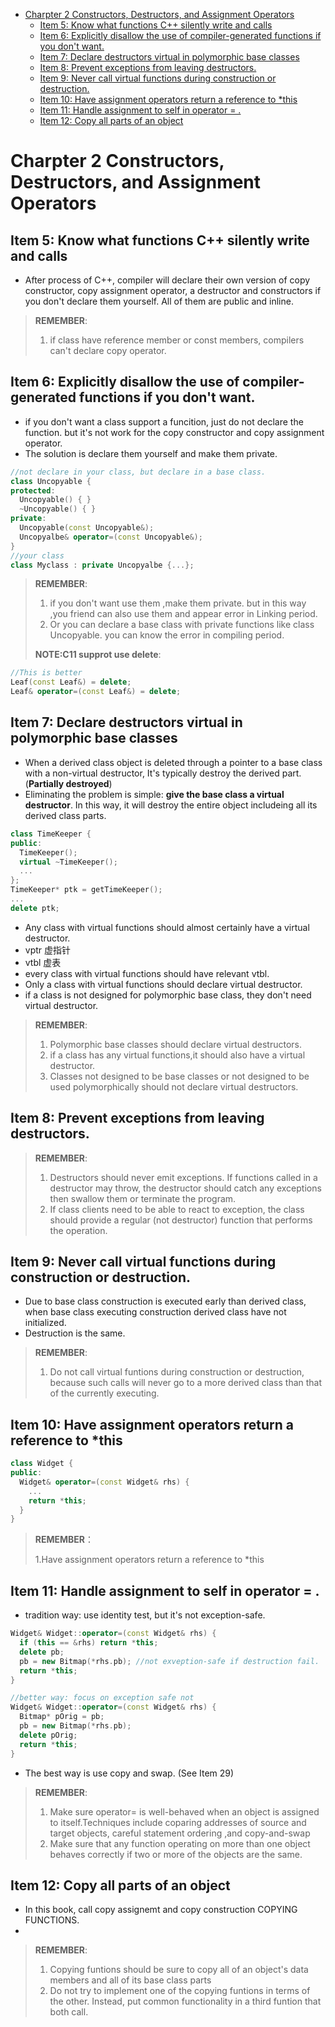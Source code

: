 - [Charpter 2 Constructors, Destructors, and Assignment Operators](#charpter-2-constructors-destructors-and-assignment-operators)
  - [Item 5: Know what functions C++ silently write and calls](#item-5-know-what-functions-c-silently-write-and-calls)
  - [Item 6: Explicitly disallow the use of compiler-generated functions if you don't want.](#item-6-explicitly-disallow-the-use-of-compiler-generated-functions-if-you-dont-want)
  - [Item 7: Declare destructors virtual in polymorphic base classes](#item-7-declare-destructors-virtual-in-polymorphic-base-classes)
  - [Item 8: Prevent exceptions from leaving destructors.](#item-8-prevent-exceptions-from-leaving-destructors)
  - [Item 9: Never call virtual functions during construction or destruction.](#item-9-never-call-virtual-functions-during-construction-or-destruction)
  - [Item 10: Have assignment operators return a reference to *this](#item-10-have-assignment-operators-return-a-reference-to-this)
  - [Item 11: Handle assignment to self in operator = .](#item-11-handle-assignment-to-self-in-operator--)
  - [Item 12: Copy all parts of an object](#item-12-copy-all-parts-of-an-object)
# Charpter 2 Constructors, Destructors, and Assignment Operators

## Item 5: Know what functions C++ silently write and calls
- After process of C++, compiler will declare their own version of copy constructor, copy assignment operator, a destructor and constructors if you don't declare them yourself. All of them are public and inline.
> **REMEMBER**:
> 1. if class have reference member or const members, compilers can't declare copy operator.

## Item 6: Explicitly disallow the use of compiler-generated functions if you don't want.

- if you don't want a class support a funcition, just do not declare the function. but it's not work for the copy constructor and copy assignment operator.
- The solution is declare them yourself and make them private.

```cpp
//not declare in your class, but declare in a base class.
class Uncopyable {
protected:
  Uncopyable() { }
  ~Uncopyable() { }
private:
  Uncopyable(const Uncopyable&);
  Uncopyalbe& operator=(const Uncopyable&);
}
//your class
class Myclass : private Uncopyalbe {...};
```

> **REMEMBER**:
> 1. if you don't want use them ,make them private. but in this way ,you friend can also use them and appear error in Linking period.
> 2. Or you can declare a base class with private functions like class Uncopyable. you can know the error in compiling period.
> 
> **NOTE:C11 supprot use delete**:
> 
```cpp
//This is better
Leaf(const Leaf&) = delete;
Leaf& operator=(const Leaf&) = delete;
```

## Item 7: Declare destructors virtual in polymorphic base classes
- When a derived class object is deleted through a pointer to a base class with a non-virtual destructor, It's typically destroy the derived part. (**Partially destroyed**)
- Eliminating the problem is simple: **give the base class a virtual destructor**. In this way, it will destroy the entire object includeing all its derived class parts.

```cpp
class TimeKeeper {
public:
  TimeKeeper();
  virtual ~TimeKeeper();
  ...
};
TimeKeeper* ptk = getTimeKeeper();
...
delete ptk;
```
- Any class with virtual functions should almost certainly have a virtual destructor.
- vptr 虚指针
- vtbl 虚表
- every class with virtual functions should have relevant vtbl.
- Only a class with virtual functions should declare virtual destructor.
- if a class is not designed for polymorphic base class, they don't need virtual destructor.

> **REMEMBER**:
> 1. Polymorphic base classes should declare virtual destructors.
> 2. if a class has any virtual functions,it should also have a virtual destructor.
> 3. Classes not designed to be base classes or not designed to be used polymorphically should not declare virtual destructors.

## Item 8: Prevent exceptions from leaving destructors.
> **REMEMBER**: 
> 1. Destructors should never emit exceptions. If functions called in a destructor may throw, the destructor should catch any exceptions then swallow them or terminate the program.
> 2. If class clients need to be able to react to exception, the class should provide a regular (not destructor) function that performs the operation.


## Item 9: Never call virtual functions during construction or destruction.
- Due to base class construction is executed early than derived class, when base class executing construction derived class have not initialized.
- Destruction is the same.
  
> **REMEMBER**: 
> 1. Do not call virtual funtions during construction or destruction, because such calls will never go to a more derived class than that of the currently executing.

## Item 10: Have assignment operators return a reference to *this
```cpp
class Widget {
public:
  Widget& operator=(const Widget& rhs) {
    ...
    return *this;
  } 
}
```
> **REMEMBER**：
>
> 1.Have assignment operators return a reference to *this

## Item 11: Handle assignment to self in operator = .
- tradition way: use identity test, but it's not exception-safe.
```cpp
Widget& Widget::operator=(const Widget& rhs) {
  if (this == &rhs) return *this;
  delete pb;
  pb = new Bitmap(*rhs.pb); //not exveption-safe if destruction fail.
  return *this;
}
```
```cpp
//better way: focus on exception safe not 
Widget& Widget::operator=(const Widget& rhs) {
  Bitmap* pOrig = pb;
  pb = new Bitmap(*rhs.pb);
  delete pOrig;
  return *this;
}
```
- The best way is use copy and swap. (See Item 29)

> **REMEMBER**:
> 1. Make sure operator= is well-behaved when an object is assigned to itself.Techniques include coparing addresses of source and target objects, careful statement ordering ,and copy-and-swap
> 2. Make sure that any function operating on more than one object behaves correctly if two or more of the objects are the same.

## Item 12: Copy all parts of an object

- In this book, call copy assignemt and copy construction COPYING FUNCTIONS.
- 
> **REMEMBER**:
> 1. Copying funtions should be sure to copy all of an object's data members and all of its base class parts
> 2. Do not try to implement one of the copying funtions in terms of the other. Instead, put common functionality in a third funtion that both call.